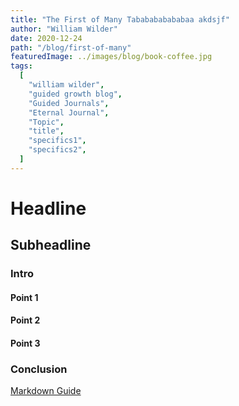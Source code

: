 ```yaml
---
title: "The First of Many Tababababababaa akdsjf"
author: "William Wilder"
date: 2020-12-24
path: "/blog/first-of-many"
featuredImage: ../images/blog/book-coffee.jpg
tags:
  [
    "william wilder",
    "guided growth blog",
    "Guided Journals",
    "Eternal Journal",
    "Topic",
    "title",
    "specifics1",
    "specifics2",
  ]
---
```


# Headline

## Subheadline

### Intro

#### Point 1

#### Point 2

#### Point 3

### Conclusion

[Markdown Guide](https://www.markdownguide.org/basic-syntax)
